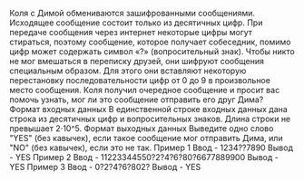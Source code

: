 Коля с Димой обмениваются зашифрованными сообщениями. Исходящее сообщение состоит только из десятичных цифр. При передаче сообщения через интернет некоторые цифры могут стираться, поэтому сообщение, которое получает собеседник, помимо цифр может содержать символ «?» (вопросительный знак).
Чтобы никто не мог вмешаться в переписку друзей, они шифруют сообщения специальным образом. Для этого они вставляют некоторую перестановку последовательности цифр от 0 до 9 в произвольное место сообщения.
Коля получил очередное сообщение и просит вас помочь узнать, мог ли это сообщение отправить его друг Дима?
Формат входных данных
В единственной строке входных данных дана строка из десятичных цифр и вопросительных знаков. Длина строки не превышает 2⋅10^5.
Формат выходных данных
Выведите одно слово "YES" (без кавычек), если такое сообщение мог отправить Дима, или "NO" (без кавычек), если это не так.
Пример 1
Ввод - 1234??7890
Вывод - YES
Пример 2
Ввод - 11223344550?2?4?6?80?6677889900
Вывод - YES
Пример 3
Ввод - 0?2?4?6?802?
Вывод - YES